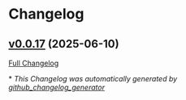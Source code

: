 # Changelog

## [v0.0.17](https://github.com/NASA-PDS/nucleus-tools-java/tree/v0.0.17) (2025-06-10)

[Full Changelog](https://github.com/NASA-PDS/nucleus-tools-java/compare/a2fdba189d61b91dffb728ee4c3dfca6d07a8421...v0.0.17)



\* *This Changelog was automatically generated by [github_changelog_generator](https://github.com/github-changelog-generator/github-changelog-generator)*
